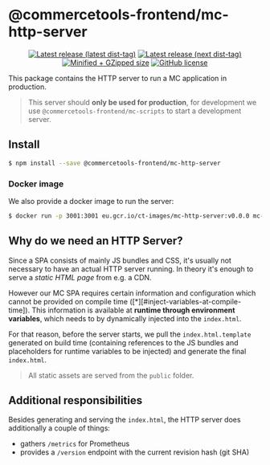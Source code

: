 # @commercetools-frontend/mc-http-server

<p align="center">
  <a href="https://www.npmjs.com/package/@commercetools-frontend/mc-http-server"><img src="https://badgen.net/npm/v/@commercetools-frontend/mc-http-server" alt="Latest release (latest dist-tag)" /></a> <a href="https://www.npmjs.com/package/@commercetools-frontend/mc-http-server"><img src="https://badgen.net/npm/v/@commercetools-frontend/mc-http-server/next" alt="Latest release (next dist-tag)" /></a> <a href="https://bundlephobia.com/result?p=@commercetools-frontend/mc-http-server"><img src="https://badgen.net/bundlephobia/minzip/@commercetools-frontend/mc-http-server" alt="Minified + GZipped size" /></a> <a href="https://github.com/commercetools/merchant-center-application-kit/blob/master/LICENSE"><img src="https://badgen.net/github/license/commercetools/merchant-center-application-kit" alt="GitHub license" /></a>
</p>

This package contains the HTTP server to run a MC application in production.

> This server should **only be used for production**, for development we use `@commercetools-frontend/mc-scripts` to start a development server.

## Install

```bash
$ npm install --save @commercetools-frontend/mc-http-server
```

### Docker image

We also provide a docker image to run the server:

```bash
$ docker run -p 3001:3001 eu.gcr.io/ct-images/mc-http-server:v0.0.0 mc-http-server --config="$(pwd)/env.json"
```

## Why do we need an HTTP Server?

Since a SPA consists of mainly JS bundles and CSS, it's usually not necessary to have an actual HTTP server running.
In theory it's enough to serve a _static HTML page_ from e.g. a CDN.

However our MC SPA requires certain information and configuration which cannot be provided on compile time ([\*][#inject-variables-at-compile-time]).
This information is available at **runtime through environment variables**, which needs to by dynamically injected into the `index.html`.

For that reason, before the server starts, we pull the `index.html.template` generated on build time (containing references to the JS bundles and placeholders for runtime variables to be injected) and generate the final `index.html`.

> All static assets are served from the `public` folder.

## Additional responsibilities

Besides generating and serving the `index.html`, the HTTP server does additionally a couple of things:

- gathers `/metrics` for Prometheus
- provides a `/version` endpoint with the current revision hash (git SHA)
